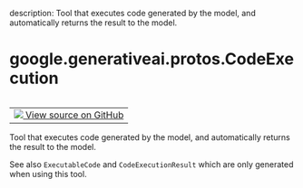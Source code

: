description: Tool that executes code generated by the model, and automatically returns the result to the model.

<div itemscope itemtype="http://developers.google.com/ReferenceObject">
<meta itemprop="name" content="google.generativeai.protos.CodeExecution" />
<meta itemprop="path" content="Stable" />
</div>

# google.generativeai.protos.CodeExecution

<!-- Insert buttons and diff -->

<table class="tfo-notebook-buttons tfo-api nocontent" align="left">
<td>
  <a target="_blank" href="https://github.com/googleapis/google-cloud-python/tree/main/packages/google-ai-generativelanguage/google/ai/generativelanguage_v1beta/types/content.py#L382-L389">
    <img src="https://www.tensorflow.org/images/GitHub-Mark-32px.png" />
    View source on GitHub
  </a>
</td>
</table>



Tool that executes code generated by the model, and automatically returns the result to the model.

<!-- Placeholder for "Used in" -->

See also ``ExecutableCode`` and ``CodeExecutionResult`` which are
only generated when using this tool.

